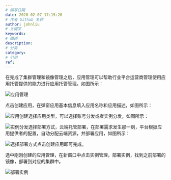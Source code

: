 ```yaml
---
# 编写日期
date: 2020-02-07 17:15:26
# 作者 Github 名称
author: johnliu
# 关键字
keywords:
# 描述
description:
# 分类
category: 
# 引用
ref:
---
```


在完成了集群管理和镜像管理之后，应用管理可以帮助行业平台运营商管理使用应用托管提供的能力进行应用托管管理。如图所示：

![应用管理](http://static-aliyun-doc.oss-cn-hangzhou.aliyuncs.com/assets/img/zh-CN/3125509951/p135828.png)

点击创建应用，在弹窗应用基本信息填入应用名称和应用描述，如图所示：

![应用创建](http://static-aliyun-doc.oss-cn-hangzhou.aliyuncs.com/assets/img/zh-CN/3125509951/p135829.png)选择应用类型，可以选择账号分发或者实例分发，如图所示：

![实例分发](http://static-aliyun-doc.oss-cn-hangzhou.aliyuncs.com/assets/img/zh-CN/3125509951/p135830.png)选择部署方式，云端托管部署，在部署需求发生那一刻，平台根据应用提供者的配置，自动分配云端资源，并部署应用，如图所示：

![选择部署方式](http://static-aliyun-doc.oss-cn-hangzhou.aliyuncs.com/assets/img/zh-CN/3125509951/p135831.png)点击创建应用即可完成。

选中刚刚创建的应用管理，在新窗口中点击实例管理，部署实例，找到之前部署的镜像，部署到对应的集群中。

![部署实例](http://static-aliyun-doc.oss-cn-hangzhou.aliyuncs.com/assets/img/zh-CN/3125509951/p135836.png)
